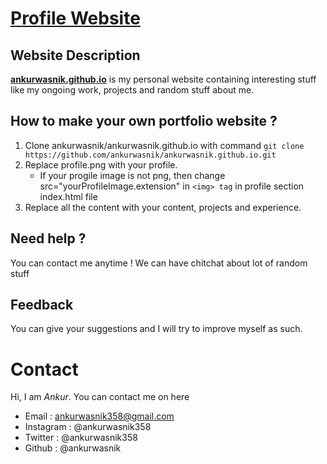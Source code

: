 # [Profile Website](https://www.ankurwasnik.github.io)
## Website Description
**[ankurwasnik.github.io](https://www.github.com/ankurwasnik/ankurwasnik.github.io)** is my personal website containing interesting stuff like my ongoing work, projects and random stuff about me.

## How to make your own portfolio website ?
1. Clone ankurwasnik/ankurwasnik.github.io with command `git clone https://github.com/ankurwasnik/ankurwasnik.github.io.git`
2. Replace profile.png with your profile.
    - If your progile image is not png, then change src="yourProfileImage.extension" in `<img> tag` in profile section index.html file
3. Replace all the content with your content, projects and experience.

## Need help ?
You can contact me anytime ! We can have chitchat about lot of random stuff

## Feedback
You can give your suggestions and I will try to improve myself as such.

# Contact
Hi, I am *Ankur*. You can contact me on here 
- Email : ankurwasnik358@gmail.com
- Instagram : @ankurwasnik358
- Twitter : @ankurwasnik358
- Github : @ankurwasnik

